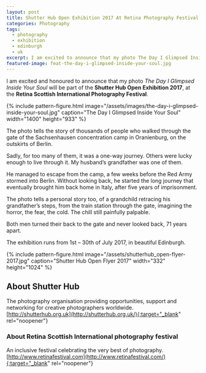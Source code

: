 ```yaml
---
layout: post
title: Shutter Hub Open Exhibition 2017 At Retina Photography Festival
categories: Photography
tags:
  - photography
  - exhibition
  - edinburgh
  - uk
excerpt: I am excited to announce that my photo The Day I Glimpsed Inside Your Soul will be part of the Shutter Hub Open Exhibition 2017, at the Retina Scottish International Photography Festival.
featured-image: feat-the-day-i-glimpsed-inside-your-soul.jpg
---
```

I am excited and honoured to announce that my photo _The Day I Glimpsed Inside Your Soul_ will be part of the **Shutter Hub Open Exhibition 2017**, at the **Retina Scottish International Photography Festival**.

{% include pattern-figure.html image="/assets/images/the-day-i-glimpsed-inside-your-soul.jpg" caption="The Day I Glimpsed Inside Your Soul" width="1400" height="933" %}

The photo tells the story of thousands of people who walked through the gate of the Sachsenhausen concentration camp in Oranienburg, on the outskirts of Berlin.

Sadly, for too many of them, it was a one-way journey. Others were lucky enough to live through it. My husband’s grandfather was one of them.

He managed to escape from the camp, a few weeks before the Red Army stormed into Berlin. Without looking back, he started the long journey that eventually brought him back home in Italy, after five years of imprisonment.

The photo tells a personal story too, of a grandchild retracing his grandfather’s steps, from the train station through the gate, imagining the horror, the fear, the cold. The chill still painfully palpable.

Both men turned their back to the gate and never looked back, 71 years apart.

The exhibition runs from 1st – 30th of July 2017, in beautiful Edinburgh.

{% include pattern-figure.html image="/assets/shutterhub_open-flyer-2017.jpg" caption="Shutter Hub Open Flyer 2017" width="332" height="1024" %}

## About Shutter Hub

The photography organisation providing opportunities, support and networking for creative photographers worldwide.  
[http://shutterhub.org.uk](http://shutterhub.org.uk/){:target="_blank" rel="noopener"}

### About Retina Scottish International photography festival

An inclusive festival celebrating the very best of photography.  
[http://www.retinafestival.com](http://www.retinafestival.com/){:target="_blank" rel="noopener"}
